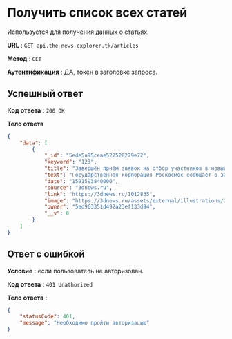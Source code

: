 # Получить список всех статей

Используется для получения данных о статьях.

**URL** : `GET api.the-news-explorer.tk/articles`

**Метод** : `GET`

**Аутентификация** : ДА, токен в заголовке запроса.

## Успешный ответ

**Код ответа** : `200 OK`

**Тело ответа**

```json
{
    "data": [
        {
            "_id": "5ede5a95ceae522528279e72",
            "keyword": "123",
            "title": "Завершён приём заявок на отбор участников в новый отряд космонавтов",
            "text": "Государственная корпорация Роскосмос сообщает о завершении приёма заявок на участие в открытом конкурсе по отбору кандидатов в новый отряд космонавтов Российской Федерации. Фотографии Роскосмоса",
            "date": "1591593840000",
            "source": "3dnews.ru",
            "link": "https://3dnews.ru/1012835",
            "image": "https://3dnews.ru/assets/external/illustrations/2020/06/08/1012835/space1.jpg",
            "owner": "5ed963351d492a23ef133d84",
            "__v": 0
        }
    ]
}
```

## Ответ с ошибкой

**Условие** : если пользователь не авторизован.

**Код ответа** : `401 Unathorized`

**Тело ответа** :

```json
{
    "statusCode": 401,
    "message": "Необходимо пройти авторизацию"
}
```

